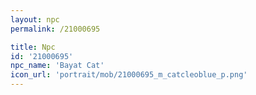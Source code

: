 ```yaml
---
layout: npc
permalink: /21000695

title: Npc
id: '21000695'
npc_name: 'Bayat Cat'
icon_url: 'portrait/mob/21000695_m_catcleoblue_p.png'
---
```


